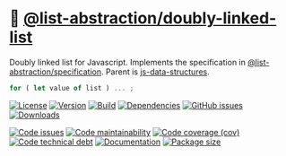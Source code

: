 :oden:
[@list-abstraction/doubly-linked-list](https://list-abstraction.github.io/doubly-linked-list)
==

Doubly linked list for Javascript.
Implements the specification in
[@list-abstraction/specification](https://github.com/list-abstraction/specification).
Parent is
[js-data-structures](https://github.com/make-github-pseudonymous-again/js-data-structures).

```js
for ( let value of list ) ... ;
```

[![License](https://img.shields.io/github/license/list-abstraction/doubly-linked-list.svg)](https://raw.githubusercontent.com/list-abstraction/doubly-linked-list/main/LICENSE)
[![Version](https://img.shields.io/npm/v/@list-abstraction/doubly-linked-list.svg)](https://www.npmjs.org/package/@list-abstraction/doubly-linked-list)
[![Build](https://img.shields.io/travis/list-abstraction/doubly-linked-list/main.svg)](https://travis-ci.com/list-abstraction/doubly-linked-list/branches)
[![Dependencies](https://img.shields.io/librariesio/github/list-abstraction/doubly-linked-list.svg)](https://github.com/list-abstraction/doubly-linked-list/network/dependencies)
[![GitHub issues](https://img.shields.io/github/issues/list-abstraction/doubly-linked-list.svg)](https://github.com/list-abstraction/doubly-linked-list/issues)
[![Downloads](https://img.shields.io/npm/dm/@list-abstraction/doubly-linked-list.svg)](https://www.npmjs.org/package/@list-abstraction/doubly-linked-list)

[![Code issues](https://img.shields.io/codeclimate/issues/list-abstraction/doubly-linked-list.svg)](https://codeclimate.com/github/list-abstraction/doubly-linked-list/issues)
[![Code maintainability](https://img.shields.io/codeclimate/maintainability/list-abstraction/doubly-linked-list.svg)](https://codeclimate.com/github/list-abstraction/doubly-linked-list/trends/churn)
[![Code coverage (cov)](https://img.shields.io/codecov/c/gh/list-abstraction/doubly-linked-list/main.svg)](https://codecov.io/gh/list-abstraction/doubly-linked-list)
[![Code technical debt](https://img.shields.io/codeclimate/tech-debt/list-abstraction/doubly-linked-list.svg)](https://codeclimate.com/github/list-abstraction/doubly-linked-list/trends/technical_debt)
[![Documentation](https://list-abstraction.github.io/doubly-linked-list/badge.svg)](https://list-abstraction.github.io/doubly-linked-list/source.html)
[![Package size](https://img.shields.io/bundlephobia/minzip/@list-abstraction/doubly-linked-list)](https://bundlephobia.com/result?p=@list-abstraction/doubly-linked-list)
